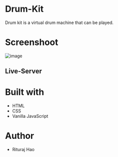 # Drum-Kit
Drum kit is a virtual drum machine that can be played.

# Screenshoot
![image](https://github.com/Rituraj27/Drum-Kit/assets/104149080/4797d19e-bd9f-4eb2-8fba-543c8b3f5d56)

## Live-Server
 

# Built with
* HTML
* CSS
* Vanilla JavaScript

# Author
* Rituraj Hao
